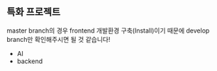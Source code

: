 ## 특화 프로젝트

master branch의 경우 frontend 개발환경 구축(Install)이기 때문에 develop branch만 확인해주시면 될 것 같습니다!
- AI
- backend